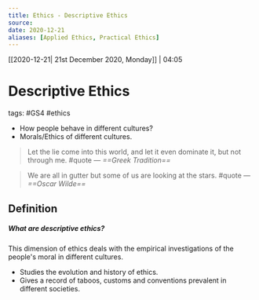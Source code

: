 ```yaml
---
title: Ethics - Descriptive Ethics
source:
date: 2020-12-21
aliases: [Applied Ethics, Practical Ethics]
---
```

[[2020-12-21| 21st December 2020, Monday]] | 04:05

# Descriptive Ethics
tags: #GS4 #ethics 

- How people behave in different cultures?
- Morals/Ethics of different cultures.

> Let the lie come into this world, and let it even dominate it, but not through me.  #quote
> &mdash;<cite>  ==Greek Tradition== </cite>
<!--ID: 1609695743532-->


> We are all in gutter but some of us are looking at the stars.  #quote
> &mdash;<cite> ==Oscar Wilde==  </cite>
<!--ID: 1609695743558-->


## Definition
##### What are descriptive ethics?
This dimension of ethics deals with the empirical investigations of the people's moral in different cultures. 
- Studies the evolution and history of ethics. 
- Gives a record of taboos, customs and conventions prevalent in different societies.
<!--ID: 1609616331273-->








